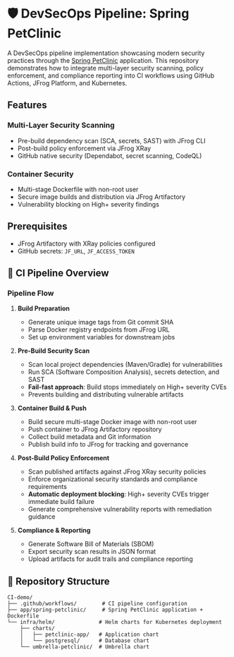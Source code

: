 # 🛡️ DevSecOps Pipeline: Spring PetClinic

A DevSecOps pipeline implementation showcasing modern security practices through the [Spring PetClinic](https://github.com/spring-projects/spring-petclinic) application. This repository demonstrates how to integrate multi-layer security scanning, policy enforcement, and compliance reporting into CI workflows using GitHub Actions, JFrog Platform, and Kubernetes.

## Features

### Multi-Layer Security Scanning
- Pre-build dependency scan (SCA, secrets, SAST) with JFrog CLI
- Post-build policy enforcement via JFrog XRay
- GitHub native security (Dependabot, secret scanning, CodeQL)

### Container Security
- Multi-stage Dockerfile with non-root user
- Secure image builds and distribution via JFrog Artifactory
- Vulnerability blocking on High+ severity findings

## Prerequisites

- JFrog Artifactory with XRay policies configured
- GitHub secrets: `JF_URL`, `JF_ACCESS_TOKEN`

## 🚀 CI Pipeline Overview

### Pipeline Flow

1. **Build Preparation**
   - Generate unique image tags from Git commit SHA
   - Parse Docker registry endpoints from JFrog URL
   - Set up environment variables for downstream jobs

2. **Pre-Build Security Scan** 
   - Scan local project dependencies (Maven/Gradle) for vulnerabilities
   - Run SCA (Software Composition Analysis), secrets detection, and SAST
   - **Fail-fast approach**: Build stops immediately on High+ severity CVEs
   - Prevents building and distributing vulnerable artifacts

3. **Container Build & Push**
   - Build secure multi-stage Docker image with non-root user
   - Push container to JFrog Artifactory repository
   - Collect build metadata and Git information
   - Publish build info to JFrog for tracking and governance

4. **Post-Build Policy Enforcement**
   - Scan published artifacts against JFrog XRay security policies
   - Enforce organizational security standards and compliance requirements
   - **Automatic deployment blocking**: High+ severity CVEs trigger immediate build failure
   - Generate comprehensive vulnerability reports with remediation guidance

5. **Compliance & Reporting**
   - Generate Software Bill of Materials (SBOM)
   - Export security scan results in JSON format
   - Upload artifacts for audit trails and compliance reporting

## 📁 Repository Structure

```
CI-demo/
├── .github/workflows/        # CI pipeline configuration
├── app/spring-petclinic/     # Spring PetClinic application + Dockerfile
└── infra/helm/              # Helm charts for Kubernetes deployment
    ├── charts/
    │   ├── petclinic-app/   # Application chart
    │   └── postgresql/      # Database chart
    └── umbrella-petclinic/  # Umbrella chart
```

